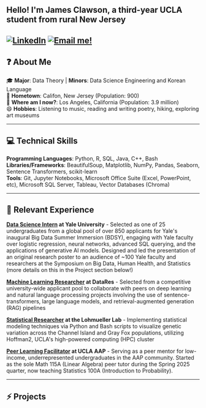 ## Hello! I'm James Clawson, a third-year UCLA student from rural New Jersey
[![LinkedIn](https://img.shields.io/badge/LinkedIn-Connect-blue)](https://www.linkedin.com/in/james-clawson-a24292291/) [![Email me!](https://img.shields.io/badge/Email-Contact%20Me-red)](mailto::theclaw2023@g.ucla.edu)
---

## ❓ About Me

🎓 **Major**: Data Theory | **Minors**: Data Science Engineering and Korean Language  
🌱 **Hometown**: Califon, New Jersey (Population: 900)  
🏫 **Where am I now?**: Los Angeles, California (Population: 3.9 million)  
😄 **Hobbies**: Listening to music, reading and writing poetry, hiking, exploring art museums
___


## 💻 Technical Skills

**Programming Languages**: Python, R, SQL, Java, C++, Bash  
**Libraries/Frameworks**: BeautifulSoup, Matplotlib, NumPy, Pandas, Seaborn, Sentence Transformers, scikit-learn  
**Tools**: Git, Jupyter Notebooks, Microsoft Office Suite (Excel, PowerPoint, etc), Microsoft SQL Server, Tableau, Vector Databases (Chroma)
___


## 🔭 Relevant Experience
**[Data Science Intern](https://www.bdsy.org) at Yale University** - Selected as one of 25 undergraduates from a global pool of over 850 applicants for Yale's inaugural Big Data Summer Immersion (BDSY), engaging with Yale faculty over logistic regression, neural networks, advanced SQL querying, and the applications of generative AI models. Designed and led the presentation of an original research poster to an audience of ~100 Yale faculty and researchers at the Symposium on Big Data, Human Health, and Statistics (more details on this in the Project section below!)  

**[Machine Learning Researcher](https://ucladatares.com/teams/research/) at DataRes** - Selected from a competitive university-wide applicant pool to collaborate with peers on deep learning and natural language processing projects involving the use of sentence-transformers, large language models, and retrieval-augmented generation (RAG) pipelines  
  
**[Statistical Researcher](https://lohmueller.eeb.ucla.edu/) at the Lohmueller Lab** - Implementing statistical modeling techniques via Python and Bash scripts to visualize genetic variation across the Channel Island and Gray Fox populations, utilizing Hoffman2, UCLA's high-powered computing (HPC) cluster  

**[Peer Learning Facilitator](https://www.aap.ucla.edu/units/peer-learning/) at UCLA AAP** - Serving as a peer mentor for low-income, underrepresented undergraduates in the AAP community. Started as the sole Math 115A (Linear Algebra) peer tutor during the Spring 2025 quarter, now teaching Statistics 100A (Introduction to Probability).
___

## ⚡ Projects

<!--
**j-clawson/j-clawson** is a ✨ _special_ ✨ repository because its `README.md` (this file) appears on your GitHub profile.

Here are some ideas to get you started:

-  I’m currently working on ...
- 🌱 I’m currently learning ...
- 👯 I’m looking to collaborate on ...
- 🤔 I’m looking for help with ...
- 💬 Ask me about ...
- 📫 How to reach me: ...
- 😄 Pronouns: ...
- ⚡ Fun fact: ...
-->
